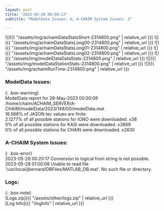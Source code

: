 ```yaml
---
layout: post
title: "2023-05-28 00:50:23"
subtitle: "ModelData Issues: 4; A-CHAIM System Issues: 2"

---
```


![]({{ "/assets/img/achaimDataStatsShort-2314800.png" | relative_url }})
![]({{ "/assets/img/achaimDataStatsLong00-2314800.png" | relative_url }})
![]({{ "/assets/img/achaimDataStatsLong01-2314800.png" | relative_url }})
![]({{ "/assets/img/achaimDataStatsLong02-2314800.png" | relative_url }})
![]({{ "/assets/img/modelDataDataStats-2314800.png" | relative_url }})
![]({{ "/assets/img/modelDataStationStats-2314800.png" | relative_url }})
![]({{ "/assets/img/achaimRunTime-2314800.png" | relative_url }})


### ModelData Issues:  
  
{: .box-warning}  
 ModelData report for 28-May-2023 00:50:09   
 /home/chaim/ACHAIM_SERVER/A-CHAIM/modelData/2023/148/00/modelData.mat   
 16.568% of JASON tec values are finite   
 2.1277% of all possible stations for IONO were downloaded. x38   
 0% of all possible stations for KASI were downloaded. x3869   
 0% of all possible stations for CHAIN were downloaded. x2830   
  
### A-CHAIM System Issues:  
  
{: .box-error}  
2023-05-28 00:20:17 Conversion to logical from string is not possible.  
2023-05-28 01:00:08 Unable to read file '/usr/local/jbernard/DBFiles/MATLAB_DB.mat'. No such file or directory.  

### Logs:  
  
{: .box-note}  
[Logs.zip]({{ "/assets/other/logs.zip" | relative_url }})  
[Log Info]({{ "/logInfo" | relative_url }})  
